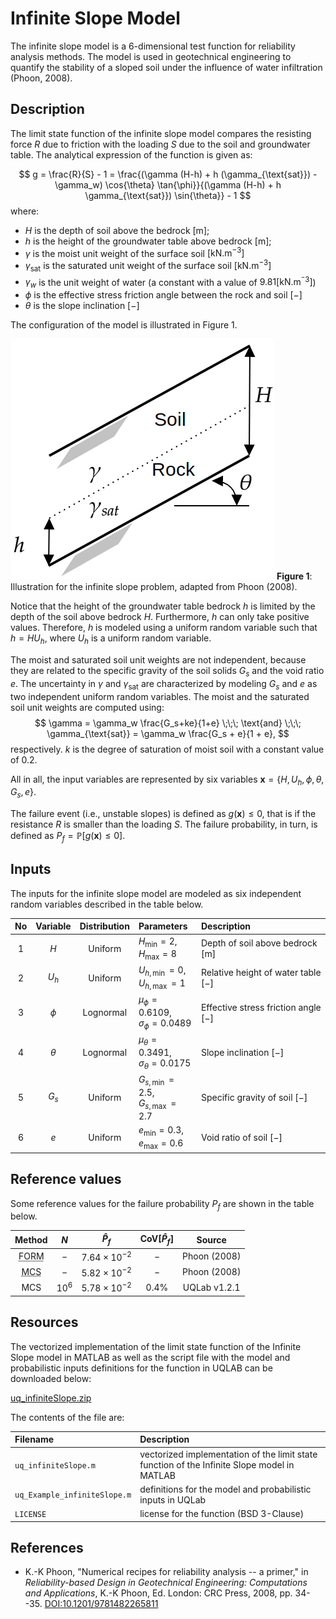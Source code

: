 # Infinite Slope Model

[//]: # "Benchmark type: test-function"
[//]: # "Application fields: reliability"
[//]: # "Dimension: 6-dimension"

The infinite slope model is a 6-dimensional test function for reliability analysis methods. The model is used in geotechnical engineering to quantify the stability of a sloped soil under the influence of water infiltration (Phoon, 2008).

## Description

The limit state function of the infinite slope model compares the resisting force $R$ due to friction with the loading $S$ due to the soil and groundwater table.
The analytical expression of the function is given as:

$$
g = \frac{R}{S} - 1 = \frac{(\gamma (H-h) + h (\gamma_{\text{sat}}) - \gamma_w) \cos{\theta} \tan{\phi}}{(\gamma (H-h) + h \gamma_{\text{sat}}) \sin{\theta}} - 1
$$
where:

* $H$ is the depth of soil above the bedrock $[\text{m}]$;
* $h$ is the height of the groundwater table above bedrock $[\text{m}]$;
* $\gamma$ is the moist unit weight of the surface soil $[\text{kN.m}^{-3}]$
* $\gamma_{\text{sat}}$ is the saturated unit weight of the surface soil $[\text{kN.m}^{-3}]$
* $\gamma_w$ is the unit weight of water (a constant with a value of $9.81 [\text{kN.m}^{^-3}]$)
* $\phi$ is the effective stress friction angle between the rock and soil $[-]$
* $\theta$ is the slope inclination $[-]$

The configuration of the model is illustrated in Figure 1.

![infiniteSlope](infiniteSlope.png)
**Figure 1**: Illustration for the infinite slope problem, adapted from Phoon (2008).

Notice that the height of the groundwater table bedrock $h$ is limited by the depth of the soil above bedrock $H$. Furthermore, $h$ can only take positive values. Therefore, $h$ is modeled using a uniform random variable such that $h = H U_h$, where $U_h$ is a uniform random variable.

The moist and saturated soil unit weights are not independent, because they are related to the specific gravity of the soil solids $G_s$ and the void ratio $e$. The uncertainty in $\gamma$ and $\gamma_{\text{sat}}$ are characterized by modeling $G_s$ and $e$ as two independent uniform random variables. The moist and the saturated soil unit weights are computed using:
$$
\gamma = \gamma_w \frac{G_s+ke}{1+e} \;\;\; \text{and} \;\;\; \gamma_{\text{sat}} = \gamma_w \frac{G_s + e}{1 + e},
$$
respectively. $k$ is the degree of saturation of moist soil with a constant value of $0.2$.

All in all, the input variables are represented by six variables $\mathbf{x} = \{H, U_h, \phi, \theta, G_s, e\}$.

The failure event (i.e., unstable slopes) is defined as $g(\mathbf{x}) \leq 0$, that is if the resistance $R$ is smaller than the loading $S$. The failure probability, in turn, is defined as $P_f = \mathbb{P}[g(\mathbf{x}) \leq 0]$.

## Inputs

The inputs for the infinite slope model are modeled as six independent random variables described in the table below.

| No  | Variable | Distribution | Parameters | Description |
| :-: | :------: | :----------: | :--------- | :---------- |
| 1   | $H$      | Uniform   | $H_{\min} = 2,$<br/>$H_{\max} = 8$ | Depth of soil above bedrock $[\text{m}]$ |
| 2   | $U_h$    | Uniform   | $U_{h,\min} = 0,$ <br/>$U_{h,\max} = 1$   | Relative height of water table $[-]$ |
| 3   | $\phi$   | Lognormal | $\mu_{\phi} = 0.6109,$<br/>$\sigma_{\phi} = 0.0489$ | Effective stress friction angle $[-]$ |
| 4   | $\theta$ | Lognormal | $\mu_{\theta} = 0.3491,$<br/>$\sigma_{\theta} = 0.0175$      | Slope inclination $[-]$ |
| 5   | $G_s$    | Uniform   | $G_{s,\min} = 2.5,$<br/>$G_{s,\max} = 2.7$      | Specific gravity of soil $[-]$   |
| 6   | $e$      | Uniform   | $e_{\min} = 0.3,$<br/>$e_{\max} = 0.6$  | Void ratio of soil $[-]$ |

## Reference values

Some reference values for the failure probability $P_f$ are shown in the table below.

|Method|$N$|$\hat{P}_f$|$\text{CoV}[\hat{P}_f]$|Source|
|:----:|:-:|:---------:|:---------------------:|:----:|
| <abbr title="First-order reliability method">FORM</abbr> | $-$ | $7.64 \times 10^{-2}$ | $-$ | Phoon (2008) |
| <abbr title="Monte Carlo simulation">MCS</abbr>          | $-$ | $5.82 \times 10^{-2}$ | $-$ | Phoon (2008) |
| MCS          | $10^6$ | $5.78 \times 10^{-2}$ | $0.4\%$ | UQLab v1.2.1 |

## Resources

The vectorized implementation of the limit state function of the Infinite Slope model in MATLAB as well as the script file with the model and probabilistic inputs definitions for the function in UQLAB can be downloaded below:

<a class="attachment" href="uq_infiniteSlope.zip">uq_infiniteSlope.zip</a>

The contents of the file are:

|Filename|Description|
|:-------|:----------|
| `uq_infiniteSlope.m` | vectorized implementation of the limit state function of the Infinite Slope model in MATLAB |
| `uq_Example_infiniteSlope.m` | definitions for the model and probabilistic inputs in UQLab |
| `LICENSE` | license for the function (BSD 3-Clause) |

## References

* K.-K Phoon, "Numerical recipes for reliability analysis -- a primer," in _Reliability-based Design in Geotechnical Engineering: Computations and Applications_, K.-K Phoon, Ed. London: CRC Press, 2008, pp. 34--35. [DOI:10.1201/9781482265811](https://doi.org/10.1201/9781482265811)